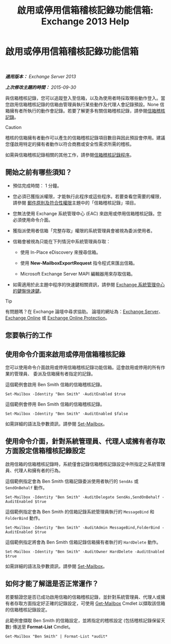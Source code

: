 ﻿---
title: '啟用或停用信箱稽核記錄功能信箱: Exchange 2013 Help'
TOCTitle: 啟用或停用信箱稽核記錄功能信箱
ms:assetid: c4bbfd52-6196-49c7-8c31-777fbbee11f2
ms:mtpsurl: https://technet.microsoft.com/zh-tw/library/Ff461937(v=EXCHG.150)
ms:contentKeyID: 50474203
ms.date: 05/21/2018
mtps_version: v=EXCHG.150
ms.translationtype: MT
---

# 啟用或停用信箱稽核記錄功能信箱

 

_**適用版本：** Exchange Server 2013_

_**上次修改主題的時間：** 2015-09-30_

與信箱稽核記錄，您可以追蹤登入至信箱，以及為使用者時採取哪些動作登入。當您啟用信箱稽核記錄的信箱由管理員執行某些動作及代理人會記錄預設。None 信箱擁有者所執行的動作會記錄。若要了解更多有關信箱稽核記錄，請參閱[信箱稽核記錄](mailbox-audit-logging-exchange-2013-help.md)。


> [!CAUTION]  
> 稽核的信箱擁有者動作可以產生的信箱稽核記錄項目數目與因此預設會停用。建議您僅啟用特定的擁有者動作以符合商務或安全性需求所需的稽核。




如需與信箱稽核記錄相關的其他工作，請參閱[信箱稽核記錄程序](mailbox-audit-logging-procedures-exchange-2013-help.md)。

## 開始之前有哪些須知？

  - 預估完成時間： 1 分鐘。

  - 您必須已獲指派權限，才能執行此程序或這些程序。若要查看您需要的權限，請參閱 [郵件原則及符合性權限](messaging-policy-and-compliance-permissions-exchange-2013-help.md)主題中的「信箱稽核記錄」項目。

  - 您無法使用 Exchange 系統管理中心 (EAC) 來啟用或停用信箱稽核記錄。您必須使用命令介面。

  - 獲指派使用者信箱「完整存取」權限的系統管理員會被視為委派使用者。

  - 信箱會被視為只能在下列情況中系統管理員存取：
    
      - 使用 In-Place eDiscovery 來搜尋信箱。
    
      - 使用 **New-MailboxExportRequest** 指令程式來匯出信箱。
    
      - Microsoft Exchange Server MAPI 編輯器用來存取信箱。

  - 如需適用於此主題中程序的快速鍵相關資訊，請參閱 [Exchange 系統管理中心的鍵盤快速鍵](keyboard-shortcuts-in-the-exchange-admin-center-exchange-online-protection-help.md)。


> [!TIP]  
> 有問題嗎？在 Exchange 論壇中尋求協助。 論壇的網址為：<a href="https://go.microsoft.com/fwlink/p/?linkid=60612">Exchange Server</a>、 <a href="https://go.microsoft.com/fwlink/p/?linkid=267542">Exchange Online</a> 或 <a href="https://go.microsoft.com/fwlink/p/?linkid=285351">Exchange Online Protection</a>。




## 您要執行的工作

## 使用命令介面來啟用或停用信箱稽核記錄

您可以使用命令介面啟用或停用信箱稽核記錄功能信箱。這會啟用或停用的所有作業的管理員、 委派及信箱擁有者指定的記錄。

這個範例會啟用 Ben Smith 信箱的信箱稽核記錄。

    Set-Mailbox -Identity "Ben Smith" -AuditEnabled $true

這個範例會停用 Ben Smith 信箱的信箱稽核記錄。

    Set-Mailbox -Identity "Ben Smith" -AuditEnabled $false

如需詳細的語法及參數資訊，請參閱 [Set-Mailbox](https://technet.microsoft.com/zh-tw/library/bb123981\(v=exchg.150\))。

## 使用命令介面，針對系統管理員、代理人或擁有者存取方面設定信箱稽核記錄設定

啟用信箱的信箱稽核記錄時，系統僅會記錄信箱稽核記錄設定中所指定之系統管理員、代理人和擁有者的行為。

這個範例指定會為 Ben Smith 信箱記錄委派使用者執行的 `SendAs` 或 `SendOnBehalf` 動作。

    Set-Mailbox -Identity "Ben Smith" -AuditDelegate SendAs,SendOnBehalf -AuditEnabled $true

這個範例指定會為 Ben Smith 的信箱記錄系統管理員執行的 `MessageBind` 和 `FolderBind` 動作。

    Set-Mailbox -Identity "Ben Smith" -AuditAdmin MessageBind,FolderBind -AuditEnabled $true

這個範例指定將會為 Ben Smith 信箱記錄信箱擁有者執行的 `HardDelete` 動作。

    Set-Mailbox -Identity "Ben Smith" -AuditOwner HardDelete -AuditEnabled $true

如需詳細的語法及參數資訊，請參閱 [Set-Mailbox](https://technet.microsoft.com/zh-tw/library/bb123981\(v=exchg.150\))。

## 如何才能了解這是否正常運作？

若要驗證您是否已成功啟用信箱的信箱稽核記錄，並針對系統管理員、代理人或擁有者存取方面指定好正確的記錄設定，可使用 [Get-Mailbox](https://technet.microsoft.com/zh-tw/library/bb123685\(v=exchg.150\)) Cmdlet 以擷取該信箱的信箱稽核記錄設定。

此範例會擷取 Ben Smith 的信箱設定，並將指定的稽核設定 (包括稽核記錄保留天數) 傳送至 **Format-List** Cmdlet。

    Get-Mailbox "Ben Smith" | Format-List *audit*


